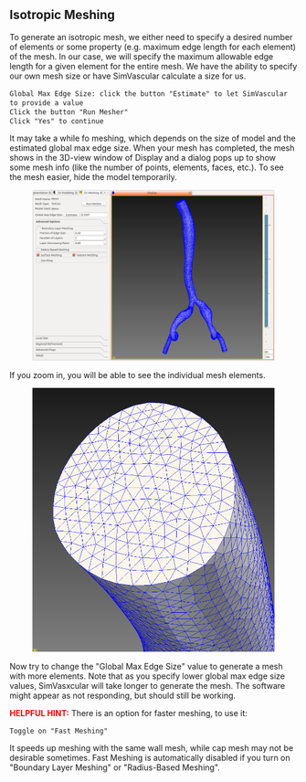 ## Isotropic Meshing

To generate an isotropic mesh, we either need to specify a desired number of elements or some property (e.g. maximum edge length for each element) of the mesh.  In our case, we will specify the maximum allowable edge length for a given element for the entire mesh. We have the ability to specify our own mesh size or have SimVascular calculate a size for us. 

	Global Max Edge Size: click the button "Estimate" to let SimVascular to provide a value
	Click the button "Run Mesher"
	Click "Yes" to continue	

It may take a while fo meshing, which depends on the size of model and the estimated global max edge size. When your mesh has completed, the mesh shows in the 3D-view window of Display and a dialog pops up to show some mesh info (like the number of points, elements, faces, etc.). To see the mesh easier, hide the model temporarily.

<figure>
  <img class="svImg svImgXl" src="documentation/meshing/img/tetgen/tetgenisomesh.png">
  <figcaption class="svCaption" ></figcaption>
</figure>

If you zoom in, you will be able to see the individual mesh elements.

<figure>
  <img class="svImg svImgSm" src="documentation/meshing/img/tetgen/tetgenisomesh2.png">
  <figcaption class="svCaption" ></figcaption>
</figure>

Now try to change the "Global Max Edge Size" value to generate a mesh with more elements. Note that as you specify lower global max edge size values, SimVasxcular will take longer to generate the mesh. The software might appear as not responding, but should still be working. 

<font color="red">**HELPFUL HINT:** </font> There is an option for faster meshing, to use it:

	Toggle on "Fast Meshing"

It speeds up meshing with the same wall mesh, while cap mesh may not be desirable sometimes. Fast Meshing is automatically disabled if you turn on "Boundary Layer Meshing" or "Radius-Based Meshing".
 
